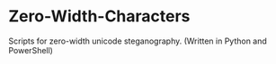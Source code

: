 # Zero-Width-Characters
 Scripts for zero-width unicode steganography. (Written in Python and PowerShell)
